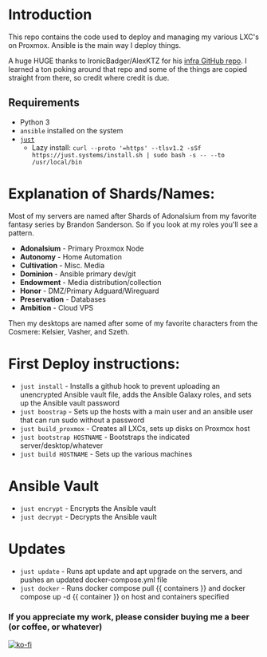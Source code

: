 # Introduction

This repo contains the code used to deploy and managing my various LXC's on Proxmox.  Ansible is the main way I deploy things.

A huge HUGE thanks to IronicBadger/AlexKTZ for his [infra GitHub repo](https://github.com/IronicBadger/infra).  I learned a ton poking around that repo and some of the things are copied straight from there, so credit where credit is due.

## Requirements

- Python 3
- `ansible` installed on the system
- [`just`](https://github.com/casey/just)
    - Lazy install: `curl --proto '=https' --tlsv1.2 -sSf https://just.systems/install.sh | sudo bash -s -- --to /usr/local/bin`

# Explanation of Shards/Names:

Most of my servers are named after Shards of Adonalsium from my favorite fantasy series by Brandon Sanderson.  So if you look at my roles you'll see a pattern.

* **Adonalsium** - Primary Proxmox Node
* **Autonomy** - Home Automation
* **Cultivation** - Misc. Media
* **Dominion** - Ansible primary dev/git
* **Endowment** - Media distribution/collection
* **Honor** - DMZ/Primary Adguard/Wireguard
* **Preservation** - Databases
* **Ambition** - Cloud VPS

Then my desktops are named after some of my favorite characters from the Cosmere: Kelsier, Vasher, and Szeth.

# First Deploy instructions:

* `just install` - Installs a github hook to prevent uploading an unencrypted Ansible vault file, adds the Ansible Galaxy roles, and sets up the Ansible vault password
* `just boostrap` - Sets up the hosts with a main user and an ansible user that can run sudo without a password
* `just build_proxmox` - Creates all LXCs, sets up disks on Proxmox host
* `just bootstrap HOSTNAME` - Bootstraps the indicated server/desktop/whatever
* `just build HOSTNAME` - Sets up the various machines

# Ansible Vault

* `just encrypt` - Encrypts the Ansible vault
* `just decrypt` - Decrypts the Ansible vault

# Updates

* `just update` - Runs apt update and apt upgrade on the servers, and pushes an updated docker-compose.yml file
* `just docker` - Runs docker compose pull {{ containers }} and docker compose up -d {{ container }} on host and containers specified

### If you appreciate my work, please consider buying me a beer (or coffee, or whatever)
[![ko-fi](https://ko-fi.com/img/githubbutton_sm.svg)](https://ko-fi.com/E1E5796VZ)
